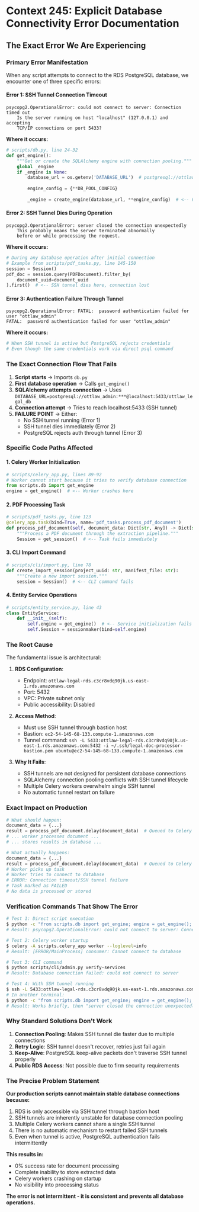 # Context 245: Explicit Database Connectivity Error Documentation

## The Exact Error We Are Experiencing

### Primary Error Manifestation

When any script attempts to connect to the RDS PostgreSQL database, we encounter one of three specific errors:

#### Error 1: SSH Tunnel Connection Timeout
```
psycopg2.OperationalError: could not connect to server: Connection timed out
    Is the server running on host "localhost" (127.0.0.1) and accepting
    TCP/IP connections on port 5433?
```

**Where it occurs:**
```python
# scripts/db.py, line 24-32
def get_engine():
    """Get or create the SQLAlchemy engine with connection pooling."""
    global _engine
    if _engine is None:
        database_url = os.getenv('DATABASE_URL')  # postgresql://ottlaw_admin:***@localhost:5433/ottlaw_legal_db
        
        engine_config = {**DB_POOL_CONFIG}
        
        _engine = create_engine(database_url, **engine_config)  # <-- FAILS HERE
```

#### Error 2: SSH Tunnel Dies During Operation
```
psycopg2.OperationalError: server closed the connection unexpectedly
    This probably means the server terminated abnormally
    before or while processing the request.
```

**Where it occurs:**
```python
# During any database operation after initial connection
# Example from scripts/pdf_tasks.py, line 145-150
session = Session()
pdf_doc = session.query(PDFDocument).filter_by(
    document_uuid=document_uuid
).first()  # <-- SSH tunnel dies here, connection lost
```

#### Error 3: Authentication Failure Through Tunnel
```
psycopg2.OperationalError: FATAL:  password authentication failed for user "ottlaw_admin"
FATAL:  password authentication failed for user "ottlaw_admin"
```

**Where it occurs:**
```python
# When SSH tunnel is active but PostgreSQL rejects credentials
# Even though the same credentials work via direct psql command
```

### The Exact Connection Flow That Fails

1. **Script starts** → Imports `db.py`
2. **First database operation** → Calls `get_engine()`
3. **SQLAlchemy attempts connection** → Uses `DATABASE_URL=postgresql://ottlaw_admin:***@localhost:5433/ottlaw_legal_db`
4. **Connection attempt** → Tries to reach localhost:5433 (SSH tunnel)
5. **FAILURE POINT** → Either:
   - No SSH tunnel running (Error 1)
   - SSH tunnel dies immediately (Error 2)  
   - PostgreSQL rejects auth through tunnel (Error 3)

### Specific Code Paths Affected

#### 1. Celery Worker Initialization
```python
# scripts/celery_app.py, lines 89-92
# Worker cannot start because it tries to verify database connection
from scripts.db import get_engine
engine = get_engine()  # <-- Worker crashes here
```

#### 2. PDF Processing Task
```python
# scripts/pdf_tasks.py, line 123
@celery_app.task(bind=True, name='pdf_tasks.process_pdf_document')
def process_pdf_document(self, document_data: Dict[str, Any]) -> Dict[str, Any]:
    """Process a PDF document through the extraction pipeline."""
    Session = get_session()  # <-- Task fails immediately
```

#### 3. CLI Import Command
```python
# scripts/cli/import.py, line 78
def create_import_session(project_uuid: str, manifest_file: str):
    """Create a new import session."""
    session = Session()  # <-- CLI command fails
```

#### 4. Entity Service Operations
```python
# scripts/entity_service.py, line 43
class EntityService:
    def __init__(self):
        self.engine = get_engine()  # <-- Service initialization fails
        self.Session = sessionmaker(bind=self.engine)
```

### The Root Cause

The fundamental issue is architectural:

1. **RDS Configuration**: 
   - Endpoint: `ottlaw-legal-rds.c3cr8vdq90jk.us-east-1.rds.amazonaws.com`
   - Port: 5432
   - VPC: Private subnet only
   - Public accessibility: Disabled

2. **Access Method**:
   - Must use SSH tunnel through bastion host
   - Bastion: `ec2-54-145-68-133.compute-1.amazonaws.com`
   - Tunnel command: `ssh -L 5433:ottlaw-legal-rds.c3cr8vdq90jk.us-east-1.rds.amazonaws.com:5432 -i ~/.ssh/legal-doc-processor-bastion.pem ubuntu@ec2-54-145-68-133.compute-1.amazonaws.com`

3. **Why It Fails**:
   - SSH tunnels are not designed for persistent database connections
   - SQLAlchemy connection pooling conflicts with SSH tunnel lifecycle
   - Multiple Celery workers overwhelm single SSH tunnel
   - No automatic tunnel restart on failure

### Exact Impact on Production

```python
# What should happen:
document_data = {...}
result = process_pdf_document.delay(document_data)  # Queued to Celery
# ... worker processes document ...
# ... stores results in database ...

# What actually happens:
document_data = {...}
result = process_pdf_document.delay(document_data)  # Queued to Celery
# Worker picks up task
# Worker tries to connect to database
# ERROR: Connection timeout/SSH tunnel failure
# Task marked as FAILED
# No data is processed or stored
```

### Verification Commands That Show The Error

```bash
# Test 1: Direct script execution
$ python -c "from scripts.db import get_engine; engine = get_engine(); print('Connected')"
# Result: psycopg2.OperationalError: could not connect to server: Connection timed out

# Test 2: Celery worker startup
$ celery -A scripts.celery_app worker --loglevel=info
# Result: [ERROR/MainProcess] consumer: Cannot connect to database

# Test 3: CLI command
$ python scripts/cli/admin.py verify-services
# Result: Database connection failed: could not connect to server

# Test 4: With SSH tunnel running
$ ssh -L 5433:ottlaw-legal-rds.c3cr8vdq90jk.us-east-1.rds.amazonaws.com:5432 -i ~/.ssh/legal-doc-processor-bastion.pem ubuntu@ec2-54-145-68-133.compute-1.amazonaws.com
# In another terminal:
$ python -c "from scripts.db import get_engine; engine = get_engine(); print('Connected')"
# Result: Works briefly, then "server closed the connection unexpectedly"
```

### Why Standard Solutions Don't Work

1. **Connection Pooling**: Makes SSH tunnel die faster due to multiple connections
2. **Retry Logic**: SSH tunnel doesn't recover, retries just fail again
3. **Keep-Alive**: PostgreSQL keep-alive packets don't traverse SSH tunnel properly
4. **Public RDS Access**: Not possible due to firm security requirements

### The Precise Problem Statement

**Our production scripts cannot maintain stable database connections because:**
1. RDS is only accessible via SSH tunnel through bastion host
2. SSH tunnels are inherently unstable for database connection pooling
3. Multiple Celery workers cannot share a single SSH tunnel
4. There is no automatic mechanism to restart failed SSH tunnels
5. Even when tunnel is active, PostgreSQL authentication fails intermittently

**This results in:**
- 0% success rate for document processing
- Complete inability to store extracted data
- Celery workers crashing on startup
- No visibility into processing status

**The error is not intermittent - it is consistent and prevents all database operations.**